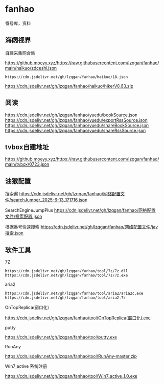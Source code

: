 # fanhao
番号库，资料


## 海阔视界 
自建采集网合集

https://github.moeyy.xyz/https://raw.githubusercontent.com/lzqgan/fanhao/main/haikuo/zdceshi.json
```
https://cdn.jsdelivr.net/gh/lzqgan/fanhao/haikuo/18.json
```
https://cdn.jsdelivr.net/gh/lzqgan/fanhao/haikuo/hikerV8.63.zip

## 阅读
https://cdn.jsdelivr.net/gh/lzqgan/fanhao/yuedu/bookSource.json
https://cdn.jsdelivr.net/gh/lzqgan/fanhao/yuedu/exportRssSource.json
https://cdn.jsdelivr.net/gh/lzqgan/fanhao/yuedu/shareBookSource.json
https://cdn.jsdelivr.net/gh/lzqgan/fanhao/yuedu/shareRssSource.json

## tvbox自建地址
https://github.moeyy.xyz/https://raw.githubusercontent.com/lzqgan/fanhao/main/tvbox/0723.json


## 油猴配置
搜索酱
https://cdn.jsdelivr.net/gh/lzqgan/fanhao/网络配置文件/searchJumper_2025-6-13_171716.json

SearchEngineJumpPlus
https://cdn.jsdelivr.net/gh/lzqgan/fanhao/网络配置文件/搜索配置.json

根据番号快速搜索
https://cdn.jsdelivr.net/gh/lzqgan/fanhao/网络配置文件/jav搜索.json


## 软件工具
7Z
```
https://cdn.jsdelivr.net/gh/lzqgan/fanhao/tool/7z/7z.dll
https://cdn.jsdelivr.net/gh/lzqgan/fanhao/tool/7z/7z.exe
```
aria2
```
https://cdn.jsdelivr.net/gh/lzqgan/fanhao/tool/aria2/aria2c.exe
https://cdn.jsdelivr.net/gh/lzqgan/fanhao/tool/aria2.7z
```
OnTopReplica(窗口化)

https://cdn.jsdelivr.net/gh/lzqgan/fanhao/tool/OnTopReplica(窗口化).exe

putty

https://cdn.jsdelivr.net/gh/lzqgan/fanhao/tool/putty.exe

RunAny

https://cdn.jsdelivr.net/gh/lzqgan/fanhao/tool/RunAny-master.zip

Win7_active 系统注册

https://cdn.jsdelivr.net/gh/lzqgan/fanhao/tool/Win7_active_1.0.exe
